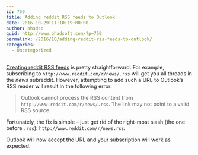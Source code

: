 ```yaml
---
id: 750
title: Adding reddit RSS feeds to Outlook
date: 2016-10-29T11:10:19+00:00
author: ohadsc
guid: http://www.ohadsoft.com/?p=750
permalink: /2016/10/adding-reddit-rss-feeds-to-outlook/
categories:
  - Uncategorized
---
```

<a href="https://www.reddit.com/wiki/rss" target="_blank">Creating reddit RSS feeds</a> is pretty straightforward. For example, subscribing to `http://www.reddit.com/r/news/.rss` will get you all threads in the _news_ subreddit. However, attempting to add such a URL to Outlook&#8217;s RSS reader will result in the following error:

> Outlook cannot process the RSS content from `http://www.reddit.com/r/news/.rss`. The link may not point to a valid RSS source. 

Fortunately, the fix is simple &#8211; just get rid of the right-most slash (the one before `.rss`): `http://www.reddit.com/r/news.rss`. 

Outlook will now accept the URL and your subscription will work as expected.